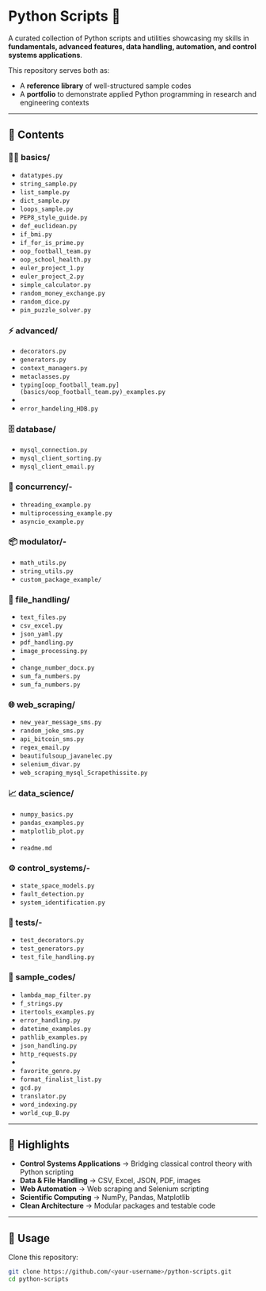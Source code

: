 # Python Scripts 🐍

A curated collection of Python scripts and utilities showcasing my skills in **fundamentals, advanced features, data handling, automation, and control systems applications**.  

This repository serves both as:
- A **reference library** of well-structured sample codes  
- A **portfolio** to demonstrate applied Python programming in research and engineering contexts  

---

## 📂 Contents

### 🧑‍💻 basics/
- `datatypes.py`
- `string_sample.py`
- `list_sample.py`
- `dict_sample.py`
- `loops_sample.py`
- `PEP8_style_guide.py` 
- `def_euclidean.py`
- `if_bmi.py`
- `if_for_is_prime.py`
- `oop_football_team.py`
- `oop_school_health.py`
- `euler_project_1.py`
- `euler_project_2.py`
- `simple_calculator.py`
- `random_money_exchange.py`
- `random_dice.py`
- `pin_puzzle_solver.py`

### ⚡ advanced/
- `decorators.py` 
- `generators.py` 
- `context_managers.py` 
- `metaclasses.py` 
- `typing[oop_football_team.py](basics/oop_football_team.py)_examples.py`
- 
- `error_handeling_HDB.py`

### 🗄️ database/
- `mysql_connection.py`  
- `mysql_client_sorting.py` 
- `mysql_client_email.py`  
 

### 🔀 concurrency/-
- `threading_example.py`
- `multiprocessing_example.py`
- `asyncio_example.py`

### 📦 modulator/-
- `math_utils.py`
- `string_utils.py`
- `custom_package_example/`  

### 📁 file_handling/
- `text_files.py`
- `csv_excel.py`
- `json_yaml.py`
- `pdf_handling.py`
- `image_processing.py`
- 
- `change_number_docx.py`
- `sum_fa_numbers.py`
- `sum_fa_numbers.py`

### 🌐 web_scraping/
- `new_year_message_sms.py`
- `random_joke_sms.py`
- `api_bitcoin_sms.py`
- `regex_email.py`
- `beautifulsoup_javanelec.py`
- `selenium_divar.py`
- `web_scraping_mysql_Scrapethissite.py`

### 📈 data_science/
- `numpy_basics.py`
- `pandas_examples.py`
- `matplotlib_plot.py`
- 
- `readme.md`

### ⚙️ control_systems/-
- `state_space_models.py`
- `fault_detection.py`
- `system_identification.py`

### 🧪 tests/-
- `test_decorators.py`
- `test_generators.py`
- `test_file_handling.py`

### 🧩 sample_codes/
- `lambda_map_filter.py`  
- `f_strings.py`  
- `itertools_examples.py`   
- `error_handling.py`  
- `datetime_examples.py`  
- `pathlib_examples.py`  
- `json_handling.py`  
- `http_requests.py` 
- 
- `favorite_genre.py`  
- `format_finalist_list.py`
- `gcd.py`
- `translator.py`
- `word_indexing.py`
- `world_cup_B.py`

---

## 🚀 Highlights
- **Control Systems Applications** → Bridging classical control theory with Python scripting  
- **Data & File Handling** → CSV, Excel, JSON, PDF, images  
- **Web Automation** → Web scraping and Selenium scripting  
- **Scientific Computing** → NumPy, Pandas, Matplotlib  
- **Clean Architecture** → Modular packages and testable code  

---

## 📌 Usage
Clone this repository:
```bash
git clone https://github.com/<your-username>/python-scripts.git
cd python-scripts
